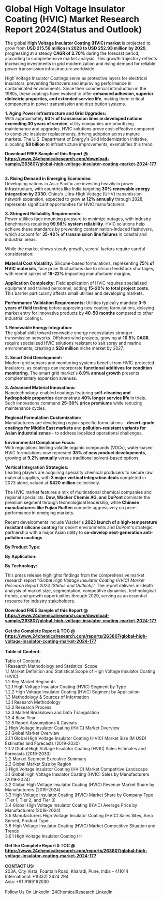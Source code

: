 <h1>Global High Voltage Insulator Coating (HVIC) Market Research Report 2024(Status and Outlook)</h1><p>The global <strong>High Voltage Insulator Coating (HVIC) market</strong> is projected to grow from <strong>USD 215.56 million in 2023 to USD 252.93 million by 2029</strong>, progressing at a steady <strong>CAGR of 2.70%</strong> during the forecast period, according to comprehensive market analysis. This growth trajectory reflects increasing investments in grid modernization and rising demand for reliable power transmission infrastructure worldwide.</p><p>High Voltage Insulator Coatings serve as protective layers for electrical insulators, preventing flashovers and improving performance in contaminated environments. Since their commercial introduction in the 1980s, these coatings have evolved to offer <strong>enhanced adhesion, superior dielectric properties, and extended service life</strong>, making them critical components in power transmission and distribution systems.</p><p><strong>1. Aging Power Infrastructure and Grid Upgrades:</strong><br>
With approximately <strong>60% of transmission lines in developed nations exceeding 30 years of service</strong>, utility companies are prioritizing maintenance and upgrades. HVIC solutions prove cost-effective compared to complete insulator replacements, driving adoption across mature markets. The U.S. Department of Energy's Grid Modernization Initiative, allocating <strong>$8 billion</strong> to infrastructure improvements, exemplifies this trend.</p><div><b>Download FREE Sample of this Report @ 
            <a href="https://www.24chemicalresearch.com/download-sample/263807/global-high-voltage-insulator-coating-market-2024-177">
            https://www.24chemicalresearch.com/download-sample/263807/global-high-voltage-insulator-coating-market-2024-177</a></b></div><br><p><strong>2. Rising Demand in Emerging Economies:</strong><br>
Developing nations in Asia-Pacific are investing heavily in power infrastructure, with countries like India targeting <strong>30% renewable energy integration by 2030</strong>. China's Ultra-High Voltage (UHV) transmission network expansion, expected to grow at <strong>12% annually</strong> through 2028, represents significant opportunities for HVIC manufacturers.</p><p><strong>3. Stringent Reliability Requirements:</strong><br>
Power utilities face mounting pressure to minimize outages, with industry benchmarks requiring <strong>99.98% system reliability</strong>. HVIC solutions help achieve these standards by preventing contamination-induced flashovers, which account for <strong>35-40% of transmission line failures</strong> in coastal and industrial areas.</p><p>While the market shows steady growth, several factors require careful consideration:</p><p><strong>Material Cost Volatility:</strong> Silicone-based formulations, representing <strong>75% of HVIC materials</strong>, face price fluctuations due to silicon feedstock shortages, with recent spikes of <strong>18-22%</strong> impacting manufacturer margins.</p><p><strong>Application Complexity:</strong> Field application of HVIC requires specialized equipment and trained personnel, adding <strong>15-20% to total project costs</strong>. This barrier particularly affects small utilities and developing markets.</p><p><strong>Performance Validation Requirements:</strong> Utilities typically mandate <strong>3-5 years of field testing</strong> before approving new coating formulations, delaying market entry for innovative products by <strong>40-50 months</strong> compared to other industrial coatings.</p><p><strong>1. Renewable Energy Integration:</strong><br>
The global shift toward renewable energy necessitates stronger transmission networks. Offshore wind projects, growing at <strong>16.5% CAGR</strong>, require specialized HVIC solutions resistant to salt spray and marine environments, creating a <strong>$28 million</strong> niche market by 2027.</p><p><strong>2. Smart Grid Development:</strong><br>
Modern grid sensors and monitoring systems benefit from HVIC-protected insulators, as coatings can incorporate <strong>functional additives for condition monitoring</strong>. The smart grid market's <strong>8.9% annual growth</strong> presents complementary expansion avenues.</p><p><strong>3. Advanced Material Innovations:</strong><br>
Nanotechnology-enabled coatings featuring <strong>self-cleaning and hydrophobic properties</strong> demonstrate <strong>40% longer service life</strong> in trials. Such innovations command <strong>25-30% price premiums</strong> while reducing maintenance cycles.</p><p><strong>Regional Formulation Customization:</strong><br>
    Manufacturers are developing region-specific formulations - <strong>desert-grade coatings for Middle East markets</strong> and <strong>pollution-resistant variants for Asian industrial zones</strong> - to address localized operational challenges.</p><p><strong>Environmental Compliance Focus:</strong><br>
    With regulations limiting volatile organic compounds (VOCs), water-based HVIC formulations now represent <strong>35% of new product developments</strong>, growing at <strong>9.2% annually</strong> versus traditional solvent-based options.</p><p><strong>Vertical Integration Strategies:</strong><br>
    Leading players are acquiring specialty chemical producers to secure raw material supplies, with <strong>3 major vertical integration deals</strong> completed in 2023 alone, valued at <strong>$420 million</strong> collectively.</p><p>The HVIC market features a mix of multinational chemical companies and regional specialists. <strong>Dow, Wacker Chemie AG, and DuPont</strong> dominate the premium segment through technological leadership, while <strong>Chinese manufacturers like Fujian RuiSen</strong> compete aggressively on price-performance in emerging markets.</p><p>Recent developments include Wacker's <strong>2023 launch of a high-temperature resistant silicone coating</strong> for desert environments and DuPont's strategic partnership with a major Asian utility to <strong>co-develop next-generation anti-pollution coatings</strong>.</p><p><strong>By Product Type:</strong></p><p><strong>By Application:</strong></p><p><strong>By Technology:</strong></p><p>This press release highlights findings from the comprehensive market research report "<em>Global High Voltage Insulator Coating (HVIC) Market Research Report 2024 (Status and Outlook)</em>." The report delivers in-depth analysis of market size, segmentation, competitive dynamics, technological trends, and growth opportunities through 2029, serving as an essential resource for industry stakeholders.</p><div><b>Download FREE Sample of this Report @ 
            <a href="https://www.24chemicalresearch.com/download-sample/263807/global-high-voltage-insulator-coating-market-2024-177">
            https://www.24chemicalresearch.com/download-sample/263807/global-high-voltage-insulator-coating-market-2024-177</a></b></div><br><div><b>Get the Complete Report & TOC @ 
            <a href="https://www.24chemicalresearch.com/reports/263807/global-high-voltage-insulator-coating-market-2024-177">
            https://www.24chemicalresearch.com/reports/263807/global-high-voltage-insulator-coating-market-2024-177</a></b></div><br>
            <b>Table of Content:</b><p>Table of Contents<br />
1 Research Methodology and Statistical Scope<br />
1.1 Market Definition and Statistical Scope of High Voltage Insulator Coating (HVIC)<br />
1.2 Key Market Segments<br />
1.2.1 High Voltage Insulator Coating (HVIC) Segment by Type<br />
1.2.2 High Voltage Insulator Coating (HVIC) Segment by Application<br />
1.3 Methodology & Sources of Information<br />
1.3.1 Research Methodology<br />
1.3.2 Research Process<br />
1.3.3 Market Breakdown and Data Triangulation<br />
1.3.4 Base Year<br />
1.3.5 Report Assumptions & Caveats<br />
2 High Voltage Insulator Coating (HVIC) Market Overview<br />
2.1 Global Market Overview<br />
2.1.1 Global High Voltage Insulator Coating (HVIC) Market Size (M USD) Estimates and Forecasts (2019-2030)<br />
2.1.2 Global High Voltage Insulator Coating (HVIC) Sales Estimates and Forecasts (2019-2030)<br />
2.2 Market Segment Executive Summary<br />
2.3 Global Market Size by Region<br />
3 High Voltage Insulator Coating (HVIC) Market Competitive Landscape<br />
3.1 Global High Voltage Insulator Coating (HVIC) Sales by Manufacturers (2019-2024)<br />
3.2 Global High Voltage Insulator Coating (HVIC) Revenue Market Share by Manufacturers (2019-2024)<br />
3.3 High Voltage Insulator Coating (HVIC) Market Share by Company Type (Tier 1, Tier 2, and Tier 3)<br />
3.4 Global High Voltage Insulator Coating (HVIC) Average Price by Manufacturers (2019-2024)<br />
3.5 Manufacturers High Voltage Insulator Coating (HVIC) Sales Sites, Area Served, Product Type<br />
3.6 High Voltage Insulator Coating (HVIC) Market Competitive Situation and Trends<br />
3.6.1 High Voltage Insulator Coating (H</p><div><b>Get the Complete Report & TOC @ 
            <a href="https://www.24chemicalresearch.com/reports/263807/global-high-voltage-insulator-coating-market-2024-177">
            https://www.24chemicalresearch.com/reports/263807/global-high-voltage-insulator-coating-market-2024-177</a></b></div><br><b>CONTACT US:</b><br>
            203A, City Vista, Fountain Road, Kharadi, Pune, India - 411014<br>
            International: +1(332) 2424 294<br>
            Asia: +91 9169162030 <br><br>
            Follow Us On LinkedIn: <a href="https://www.linkedin.com/company/24chemicalresearch/">24ChemicalResearch LinkedIn</a>